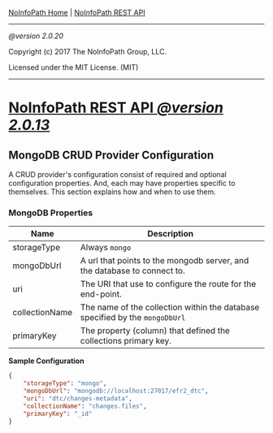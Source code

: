 [NoInfoPath Home](http://gitlab.imginconline.com/noinfopath/noinfopath/wikis/home) | [NoInfoPath REST API](home)

___

*@version 2.0.20*

Copyright (c) 2017 The NoInfoPath Group, LLC.

Licensed under the MIT License. (MIT)

___

[NoInfoPath REST API *@version 2.0.13*](home)
=============================================

MongoDB CRUD Provider Configuration
-----------------------------
A CRUD provider's configuration consist of required and optional configuration properties.
And, each may have properties specific to themselves. This section explains
how and when to use them.

### MongoDB Properties

|Name|Description|
|----|-----------|
|storageType|Always `mongo`|
|mongoDbUrl|A url that points to the mongodb server, and the database to connect to.|
|uri|The URI that use to configure the route for the end-point.|
|collectionName|The name of the collection within the database specified by the `mongoDbUrl`|
|primaryKey|The property (column) that defined the collections primary key.|

**Sample Configuration**

```json
{
	"storageType": "mongo",
	"mongoDbUrl": "mongodb://localhost:27017/efr2_dtc",
	"uri": "dtc/changes-metadata",
	"collectionName": "changes.files",
	"primaryKey": "_id"
}
```

